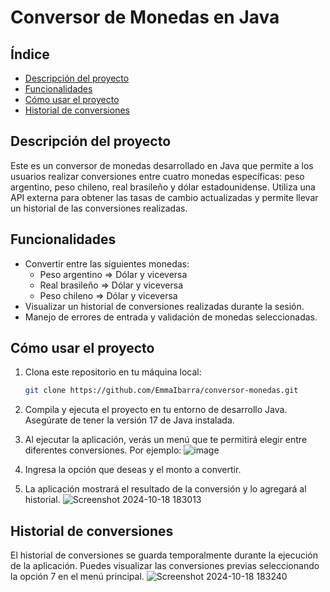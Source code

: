 # Conversor de Monedas en Java

## Índice
- [Descripción del proyecto](#descripción-del-proyecto)
- [Funcionalidades](#funcionalidades)
- [Cómo usar el proyecto](#cómo-usar-el-proyecto)
- [Historial de conversiones](#historial-de-conversiones)

## Descripción del proyecto
Este es un conversor de monedas desarrollado en Java que permite a los usuarios realizar conversiones entre cuatro monedas específicas: peso argentino, peso chileno, real brasileño y dólar estadounidense. Utiliza una API externa para obtener las tasas de cambio actualizadas y permite llevar un historial de las conversiones realizadas.

## Funcionalidades
- Convertir entre las siguientes monedas:
  - Peso argentino => Dólar y viceversa
  - Real brasileño => Dólar y viceversa
  - Peso chileno => Dólar y viceversa
- Visualizar un historial de conversiones realizadas durante la sesión.
- Manejo de errores de entrada y validación de monedas seleccionadas.

## Cómo usar el proyecto
1. Clona este repositorio en tu máquina local:
   ```bash
   git clone https://github.com/EmmaIbarra/conversor-monedas.git

2. Compila y ejecuta el proyecto en tu entorno de desarrollo Java. Asegúrate de tener la versión 17 de Java instalada.

3. Al ejecutar la aplicación, verás un menú que te permitirá elegir entre diferentes conversiones. Por ejemplo:
   ![image](https://github.com/user-attachments/assets/7798ec21-1bb5-4eb4-8518-27246adc130f)

4. Ingresa la opción que deseas y el monto a convertir.

5. La aplicación mostrará el resultado de la conversión y lo agregará al historial.
![Screenshot 2024-10-18 183013](https://github.com/user-attachments/assets/34c187ab-b1f1-43df-84eb-743625d46b24)

## Historial de conversiones
El historial de conversiones se guarda temporalmente durante la ejecución de la aplicación. Puedes visualizar las conversiones previas seleccionando la opción 7 en el menú principal.
![Screenshot 2024-10-18 183240](https://github.com/user-attachments/assets/d2c0df95-afa2-4eae-aca5-4c6061947cd1)

